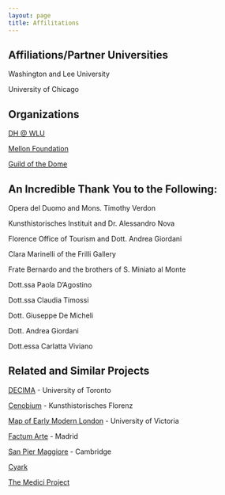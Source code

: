 ```yaml
---
layout: page
title: Affilitations
---
```


## Affiliations/Partner Universities

Washington and Lee University

University of Chicago

<!--University of Toronto-->

## Organizations

[DH @ WLU](https://digitalhumanities.wlu.edu/)

[Mellon Foundation](https://mellon.org/)

[Guild of the Dome](http://www.guildofthedome.com/)

## An Incredible Thank You to the Following:

Opera del Duomo and Mons. Timothy Verdon

Kunsthistorisches Instituit and Dr. Alessandro Nova

Florence Office of Tourism and Dott. Andrea Giordani

Clara Marinelli of the Frilli Gallery

Frate Bernardo and the brothers of S. Miniato al Monte

Dott.ssa Paola D’Agostino

Dott.ssa Claudia Timossi

Dott. Giuseppe De Micheli

Dott. Andrea Giordani

Dott.essa Carlatta Viviano

## Related and Similar Projects

[DECIMA](https://decima-map.net/) - University of Toronto

[Cenobium](https://www.khi.fi.it/4824501/cenobium) - Kunsthistorisches Florenz

[Map of Early Modern London](https://mapoflondon.uvic.ca/) - University of Victoria

[Factum Arte](http://www.factum-arte.com/) - Madrid

[San Pier Maggiore](https://www.youtube.com/watch?v=ZUXa1nDtOB0) - Cambridge

[Cyark](http://www.cyark.org/)

[The Medici Project](http://www.medici.org/)
